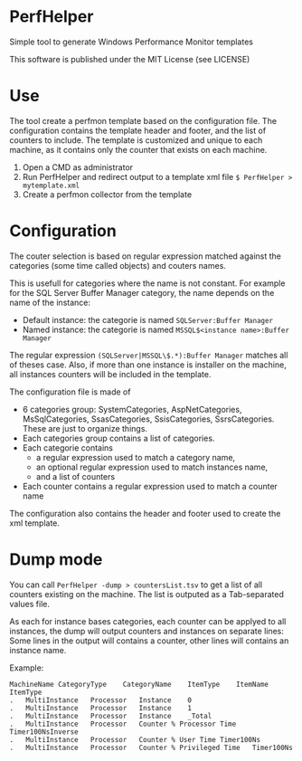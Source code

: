 # PerfHelper
Simple tool to generate Windows Performance Monitor templates

This software is published under the MIT License (see LICENSE)

# Use

The tool create a perfmon template based on the configuration file. The configuration contains the template header and footer, and the list of counters to include. The template is customized and unique to each machine, as it contains only the counter that exists on each machine.

1. Open a CMD as administrator
2. Run PerfHelper and redirect output to a template xml file
`$ PerfHelper > mytemplate.xml`
3. Create a perfmon collector from the template

# Configuration

The couter selection is based on regular expression matched against the categories (some time called objects) and couters names.

This is usefull for categories where the name is not constant. For example for the SQL Server Buffer Manager category, the name  depends on the name of the instance: 
* Default instance: the categorie is named `SQLServer:Buffer Manager`
* Named instance: the categorie is named `MSSQL$<instance name>:Buffer Manager`

The regular expression `(SQLServer|MSSQL\$.*):Buffer Manager` matches all of theses case. Also, if more than one instance is installer on the machine, all instances counters will be included in the template.

The configuration file is made of 
* 6 categories group: SystemCategories, AspNetCategories, MsSqlCategories, SsasCategories, SsisCategories, SsrsCategories. These are just to organize things.
* Each categories group contains a list of categories.
* Each categorie contains 
  * a regular expression used to match a category name, 
  * an optional regular expression used to match instances name, 
  * and a list of counters
* Each counter contains a regular expression used to match a counter name

The configuration also contains the header and footer used to create the xml template.

# Dump mode
You can call `PerfHelper -dump > countersList.tsv` to get a list of all counters existing on the machine. The list is outputed as a Tab-separated values file.

As each for instance bases categories, each counter can be applyed to all instances, the dump will output counters and instances on separate lines: Some lines in the output will contains a counter, other lines will contains an instance name.

Example:

    MachineName	CategoryType	CategoryName	ItemType	ItemName	ItemType
    .	MultiInstance	Processor	Instance	0
    .	MultiInstance	Processor	Instance	1
    .	MultiInstance	Processor	Instance	_Total
    .	MultiInstance	Processor	Counter	% Processor Time	Timer100NsInverse
    .	MultiInstance	Processor	Counter	% User Time	Timer100Ns
    .	MultiInstance	Processor	Counter	% Privileged Time	Timer100Ns
